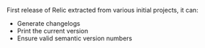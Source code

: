 First release of Relic extracted from various initial projects, it can:
- Generate changelogs
- Print the current version
- Ensure valid semantic version numbers

